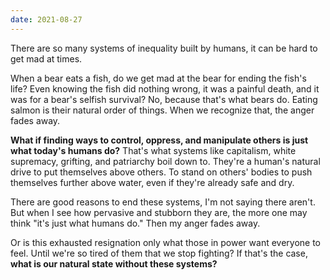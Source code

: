 ```yaml
---
date: 2021-08-27
---
```


There are so many systems of inequality built by humans, it can be hard to get mad at times.

When a bear eats a fish, do we get mad at the bear for ending the fish's life? Even knowing the fish did nothing wrong, it was a painful death, and it was for a bear's selfish survival? No, because that's what bears do. Eating salmon is their natural order of things. When we recognize that, the anger fades away.

**What if finding ways to control, oppress, and manipulate others is just what today's humans do?** That's what systems like capitalism, white supremacy, grifting, and patriarchy boil down to. They're a human's natural drive to put themselves above others. To stand on others' bodies to push themselves further above water, even if they're already safe and dry.

There are good reasons to end these systems, I'm not saying there aren't. But when I see how pervasive and stubborn they are, the more one may think "it's just what humans do." Then my anger fades away.

Or is this exhausted resignation only what those in power want everyone to feel. Until we're so tired of them that we stop fighting? If that's the case, **what is our natural state without these systems?**
